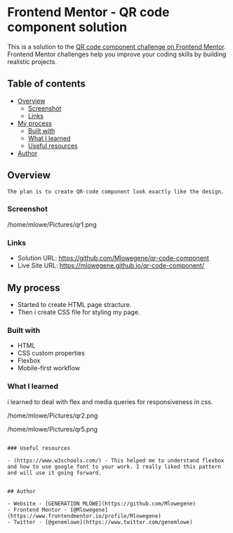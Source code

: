 # Frontend Mentor - QR code component solution

This is a solution to the [QR code component challenge on Frontend Mentor](https://www.frontendmentor.io/challenges/qr-code-component-iux_sIO_H). Frontend Mentor challenges help you improve your coding skills by building realistic projects. 

## Table of contents

- [Overview](#overview)
  - [Screenshot](#screenshot)
  - [Links](#links)
- [My process](#my-process)
  - [Built with](#built-with)
  - [What I learned](#what-i-learned)
  - [Useful resources](#useful-resources)
- [Author](#author)



## Overview
	The plan is to create QR-code component look exactly like the design.

### Screenshot


/home/mlowe/Pictures/qr1.png


### Links

- Solution URL: https://github.com/Mlowegene/qr-code-component
- Live Site URL: https://mlowegene.github.io/qr-code-component/

## My process
   - Started to create HTML page stracture.
   - Then i create CSS file for styling my page. 

### Built with

- HTML 
- CSS custom properties
- Flexbox
- Mobile-first workflow


### What I learned

i learned to deal with flex and media queries for responsiveness in css.

/home/mlowe/Pictures/qr2.png

/home/mlowe/Pictures/qr5.png

```

### Useful resources

- (https://www.w3schools.com/) - This helped me to understand flexbox and how to use google font to your work. I really liked this pattern and will use it going forward.


## Author

- Website - [GENERATION MLOWE](https://github.com/Mlowegene)
- Frontend Mentor - [@Mlowegene](https://www.frontendmentor.io/profile/Mlowegene)
- Twitter - [@genemlowe](https://www.twitter.com/genemlowe)


